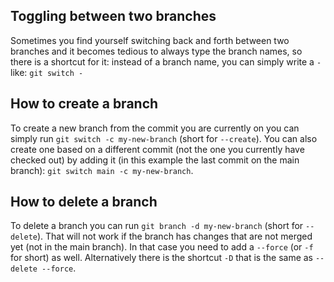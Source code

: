 ## Toggling between two branches

Sometimes you find yourself switching back and forth between two branches and it becomes tedious to always type the branch names, so there is a shortcut for it: instead of a branch name, you can simply write a `-` like: `git switch -`

## How to create a branch

To create a new branch from the commit you are currently on you can simply run `git switch -c my-new-branch` (short for `--create`). You can also create one based on a different commit (not the one you currently have checked out) by adding it (in this example the last commit on the main branch): `git switch main -c my-new-branch`.

## How to delete a branch

To delete a branch you can run `git branch -d my-new-branch` (short for `--delete`). That will not work if the branch has changes that are not merged yet (not in the main branch). In that case you need to add a `--force` (or `-f` for short) as well. Alternatively there is the shortcut `-D` that is the same as `--delete --force`.
